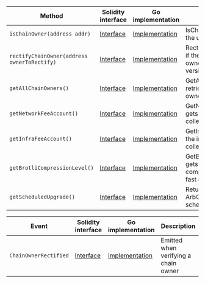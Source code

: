 <table>
    <thead>
      <tr>
        <th>Method</th>
        <th>Solidity interface</th>
        <th>Go implementation</th>
        <th>Description</th>
      </tr>
    </thead>
    <tbody>
      <tr>
            <td><code>isChainOwner(address addr)</code></td>
            <td><a href="https://github.com/OffchainLabs/nitro-contracts/blob/9a6bfad2363322099d399698751551ff044c7a72/src/precompiles/ArbOwnerPublic.sol#L11" target="_blank">Interface</a></td>
            <td><a href="https://github.com/OffchainLabs/nitro/blob/v2.3.0/precompiles/ArbOwnerPublic.go#L34" target="_blank">Implementation</a></td>
            <td>IsChainOwner checks if the user is a chain owner</td>
          </tr><tr>
            <td><code>rectifyChainOwner(address ownerToRectify)</code></td>
            <td><a href="https://github.com/OffchainLabs/nitro-contracts/blob/9a6bfad2363322099d399698751551ff044c7a72/src/precompiles/ArbOwnerPublic.sol#L18" target="_blank">Interface</a></td>
            <td><a href="https://github.com/OffchainLabs/nitro/blob/v2.3.0/precompiles/ArbOwnerPublic.go#L25" target="_blank">Implementation</a></td>
            <td>RectifyChainOwner checks if the account is a chain owner (Available in ArbOS version 11)</td>
          </tr><tr>
            <td><code>getAllChainOwners()</code></td>
            <td><a href="https://github.com/OffchainLabs/nitro-contracts/blob/9a6bfad2363322099d399698751551ff044c7a72/src/precompiles/ArbOwnerPublic.sol#L21" target="_blank">Interface</a></td>
            <td><a href="https://github.com/OffchainLabs/nitro/blob/v2.3.0/precompiles/ArbOwnerPublic.go#L20" target="_blank">Implementation</a></td>
            <td>GetAllChainOwners retrieves the list of chain owners</td>
          </tr><tr>
            <td><code>getNetworkFeeAccount()</code></td>
            <td><a href="https://github.com/OffchainLabs/nitro-contracts/blob/9a6bfad2363322099d399698751551ff044c7a72/src/precompiles/ArbOwnerPublic.sol#L24" target="_blank">Interface</a></td>
            <td><a href="https://github.com/OffchainLabs/nitro/blob/v2.3.0/precompiles/ArbOwnerPublic.go#L39" target="_blank">Implementation</a></td>
            <td>GetNetworkFeeAccount gets the network fee collector</td>
          </tr><tr>
            <td><code>getInfraFeeAccount()</code></td>
            <td><a href="https://github.com/OffchainLabs/nitro-contracts/blob/9a6bfad2363322099d399698751551ff044c7a72/src/precompiles/ArbOwnerPublic.sol#L27" target="_blank">Interface</a></td>
            <td><a href="https://github.com/OffchainLabs/nitro/blob/v2.3.0/precompiles/ArbOwnerPublic.go#L44" target="_blank">Implementation</a></td>
            <td>GetInfraFeeAccount gets the infrastructure fee collector</td>
          </tr><tr>
            <td><code>getBrotliCompressionLevel()</code></td>
            <td><a href="https://github.com/OffchainLabs/nitro-contracts/blob/9a6bfad2363322099d399698751551ff044c7a72/src/precompiles/ArbOwnerPublic.sol#L30" target="_blank">Interface</a></td>
            <td><a href="https://github.com/OffchainLabs/nitro/blob/v2.3.0/precompiles/ArbOwnerPublic.go#L52" target="_blank">Implementation</a></td>
            <td>GetBrotliCompressionLevel gets the current brotli compression level used for fast compression</td>
          </tr><tr>
            <td><code>getScheduledUpgrade()</code></td>
            <td><a href="https://github.com/OffchainLabs/nitro-contracts/blob/9a6bfad2363322099d399698751551ff044c7a72/src/precompiles/ArbOwnerPublic.sol#L35" target="_blank">Interface</a></td>
            <td><a href="https://github.com/OffchainLabs/nitro/blob/v2.3.0/precompiles/ArbOwnerPublic.go#L58" target="_blank">Implementation</a></td>
            <td>Returns (0, 0, nil) if no ArbOS upgrade is scheduled.</td>
          </tr>
    </tbody>
  </table><table>
      <thead>
        <tr>
          <th>Event</th>
          <th>Solidity interface</th>
          <th>Go implementation</th>
          <th>Description</th>
        </tr>
      </thead>
      <tbody>
        <tr>
              <td><code>ChainOwnerRectified</code></td>
              <td><a href="https://github.com/OffchainLabs/nitro-contracts/blob/9a6bfad2363322099d399698751551ff044c7a72/src/precompiles/ArbOwnerPublic.sol#L40" target="_blank">Interface</a></td>
              <td><a href="https://github.com/OffchainLabs/nitro/blob/v2.3.0/precompiles/ArbOwnerPublic.go#L30" target="_blank">Implementation</a></td>
              <td>Emitted when verifying a chain owner</td>
            </tr>
      </tbody>
    </table>